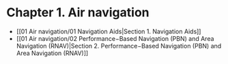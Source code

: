 # Chapter 1. Air navigation

- [[01 Air navigation/01 Navigation Aids|Section 1. Navigation Aids]]
- [[01 Air navigation/02 Performance−Based Navigation (PBN) and Area Navigation (RNAV)|Section 2. Performance−Based Navigation (PBN) and Area Navigation (RNAV)]]